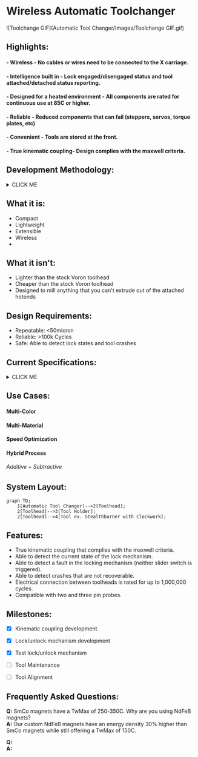 # Wireless Automatic Toolchanger

![Toolchange GIF](Automatic Tool Changer/Images/Toolchange GIF.gif)


## Highlights:
#### - Wireless - No cables or wires need to be connected to the X carriage. 
#### - Intelligence built in - Lock engaged/disengaged status and tool attached/detached status reporting.
#### - Designed for a heated environment - All components are rated for continuous use at 85C or higher.
#### - Reliable - Reduced components that can fail (steppers, servos, torque plates, etc)
#### - Convenient - Tools are stored at the front.
#### - True kinematic coupling- Design complies with the maxwell criteria.

## Development Methodology:
<details><summary>CLICK ME</summary>
<p>		
- Pragmatic product management <br />	
- Continuous improvement <br />
- Sound engineering theory supported by empirical testing <br />
 </p>
</details>

## What it is:
- Compact
- Lightweight
- Extensible
- Wireless
- 
 
## What it isn't:
- Lighter than the stock Voron toolhead
- Cheaper than the stock Voron toolhead	
- Designed to mill anything that you can't extrude out of the attached hotends
	
 
## Design Requirements:
- Repeatable: <50micron
- Reliable: >100k Cycles
- Safe: Able to detect lock states and tool crashes

## Current Specifications:
<details><summary>CLICK ME</summary>
<p>

#### - ATC Weight: 75grams <br />	
#### - ATC Footprint: 68x62x35 <br />	
#### - Operating temperature: ≤85C (all components are rated for atleast 85C) <br />  

#### - Recomended Maximum Tool Width (without modifications): 62mm <br />
#### - Recomended Maximum Tool Height (without modifications): 145mm <br />
#### - Recomended Maximum Tool Depth (without modifications): 76mm <br />
 
 
#### - Number of tool changes between maintenance intervals based on component service life: >100k <br />
 
 
#### Weight required in the Z axis to separate the kinematic coupling: <br />
##### - Locked state >5000g (over the amount that I can currently measure)  <br />
##### - Unlocked state 1750g +/-100g (connection state change occured before full decoupling) <br />
 
 
#### - Weight of a stealthburner with rapido, EBB36, and kinematic motor plate: 395g  <br />

</p>
</details>





## Use Cases:
#### Multi-Color	
#### Multi-Material
#### Speed Optimization 
#### Hybrid Process 
###### Additive + Subtractive


## System Layout:
```mermaid
graph TD;
    1[Automatic Tool Changer]-->2[Toolhead];
    2[Toolhead]-->3[Tool Holder];
    2[Toolhead]-->4[Tool ex. Stealthburner with Clockwork];
```




## Features:
- True kinematic coupling that complies with the maxwell criteria.
- Able to detect the current state of the lock mechanism. 
- Able to detect a fault in the locking mechanism (neither slider switch is triggered).
- Able to detect crashes that are not recoverable.
- Electrical connection between toolheads is rated for up to 1,000,000 cycles. 
- Compatible with two and three pin probes.

## Milestones:
- [X] Kinematic coupling development
- [X] Lock/unlock mechanism development
- [X] Test lock/unlock mechanism
- [ ] Tool Maintenance
- [ ] Tool Alignment 


## Frequently Asked Questions:
**Q:** SmCo magnets have a TwMax of 250-350C. Why are you using NdFeB magnets? <br /> 
**A:** Our custom NdFeB magnets have an energy density 30% higher than SmCo magnets while still offering a TwMax of 150C. <br />

**Q:** <br />
**A:** <br />
